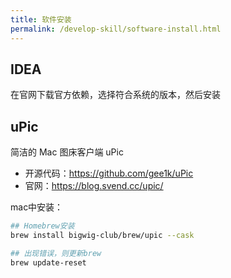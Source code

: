 ```yaml
---
title: 软件安装
permalink: /develop-skill/software-install.html
---
```



## IDEA

在官网下载官方依赖，选择符合系统的版本，然后安装

## uPic

简洁的 Mac 图床客户端 uPic

- 开源代码：<https://github.com/gee1k/uPic>
- 官网：<https://blog.svend.cc/upic/>

mac中安装：

```bash
## Homebrew安装
brew install bigwig-club/brew/upic --cask

## 出现错误，则更新brew
brew update-reset

```
